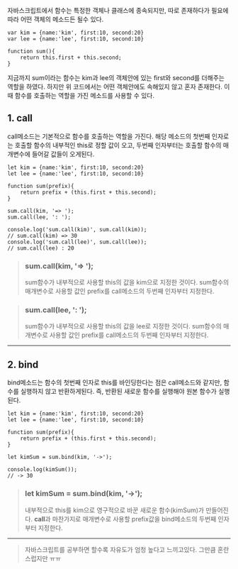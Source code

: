 자바스크립트에서 함수는 특정한 객체나 클래스에 종속되지만, 따로 존재하다가 필요에 따라 어떤 객체의 메소드든 될수 있다.

```
var kim = {name:'kim', first:10, second:20}
var lee = {name:'lee', first:10, second:10}

function sum(){
	return this.first + this.second;
}
```

지금까지 sum이라는 함수는 kim과 lee의 객체안에 있는 first와 second를 더해주는 역할을 하였다. 하지만 위 코드에서는 어떤 객체안에도 속해있지 않고 혼자 존재한다. 이때 함수를 호출하는 역할을 가진 메소드를 사용할 수 있다.

## 1. call

call메소드는 기본적으로 함수를 호출하는 역할을 가진다.
해당 메소드의 첫번째 인자로는 호출할 함수의 내부적인 this로 정할 값이 오고, 두번째 인자부터는 호출할 함수의 매개변수에 들어갈 값들이 오게된다.

```
let kim = {name:'kim', first:10, second:20}
let lee = {name:'lee', first:10, second:10}

function sum(prefix){
	return prefix + (this.first + this.second);
}

sum.call(kim, '=> ');
sum.call(lee, ': ');

console.log('sum.call(kim)', sum.call(kim));
// sum.call(kim) => 30
console.log('sum.call(lee)', sum.call(lee));
// sum.call(lee) : 20
```

> ### sum.call(kim, '=> ');
>
> sum함수가 내부적으로 사용할 this의 값을 kim으로 지정한 것이다.
> sum함수의 매개변수로 사용할 값인 prefix를 call메소드의 두번째 인자부터 지정한다.

> ### sum.call(lee, ': ');
>
> sum함수가 내부적으로 사용할 this의 값을 lee로 지정한 것이다.
> sum함수의 매개변수로 사용할 값인 prefix를 call메소드의 두번째 인자부터 지정한다.

---

## 2. bind

bind메소드는 함수의 첫번째 인자로 this를 바인딩한다는 점은 call메소드와 같지만, 함수를 실행하지 않고 반환하게된다. 즉, 반환된 새로운 함수를 실행해야 원본 함수가 실행된다.

```
let kim = {name:'kim', first:10, second:20}
let lee = {name:'lee', first:10, second:10}

function sum(prefix){
	return prefix + (this.first + this.second);
}

let kimSum = sum.bind(kim, '->');

console.log(kimSum());
// -> 30
```

> ### let kimSum = sum.bind(kim, '->');
>
> 내부적으로 this를 kim으로 영구적으로 바꾼 새로운 함수(kimSum)가 만들어진다.
> **call**과 마찬가지로 매개변수로 사용할 prefix값을 bind메소드의 두번째 인자부터 지정한다.

---

> 자바스크립트를 공부하면 할수록 자유도가 엄청 높다고 느끼고있다.
> 그만큼 혼란스럽지만 ㅠㅠ
